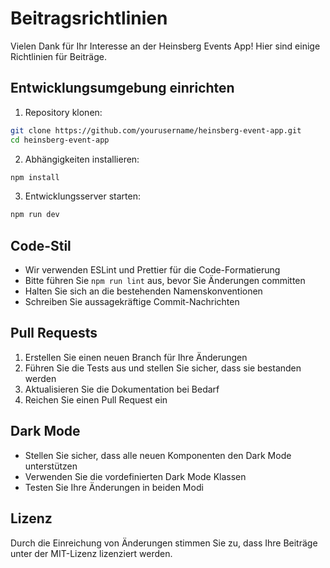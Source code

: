 # Beitragsrichtlinien

Vielen Dank für Ihr Interesse an der Heinsberg Events App! Hier sind einige Richtlinien für Beiträge.

## Entwicklungsumgebung einrichten

1. Repository klonen:
```bash
git clone https://github.com/yourusername/heinsberg-event-app.git
cd heinsberg-event-app
```

2. Abhängigkeiten installieren:
```bash
npm install
```

3. Entwicklungsserver starten:
```bash
npm run dev
```

## Code-Stil

- Wir verwenden ESLint und Prettier für die Code-Formatierung
- Bitte führen Sie `npm run lint` aus, bevor Sie Änderungen committen
- Halten Sie sich an die bestehenden Namenskonventionen
- Schreiben Sie aussagekräftige Commit-Nachrichten

## Pull Requests

1. Erstellen Sie einen neuen Branch für Ihre Änderungen
2. Führen Sie die Tests aus und stellen Sie sicher, dass sie bestanden werden
3. Aktualisieren Sie die Dokumentation bei Bedarf
4. Reichen Sie einen Pull Request ein

## Dark Mode

- Stellen Sie sicher, dass alle neuen Komponenten den Dark Mode unterstützen
- Verwenden Sie die vordefinierten Dark Mode Klassen
- Testen Sie Ihre Änderungen in beiden Modi

## Lizenz

Durch die Einreichung von Änderungen stimmen Sie zu, dass Ihre Beiträge unter der MIT-Lizenz lizenziert werden. 